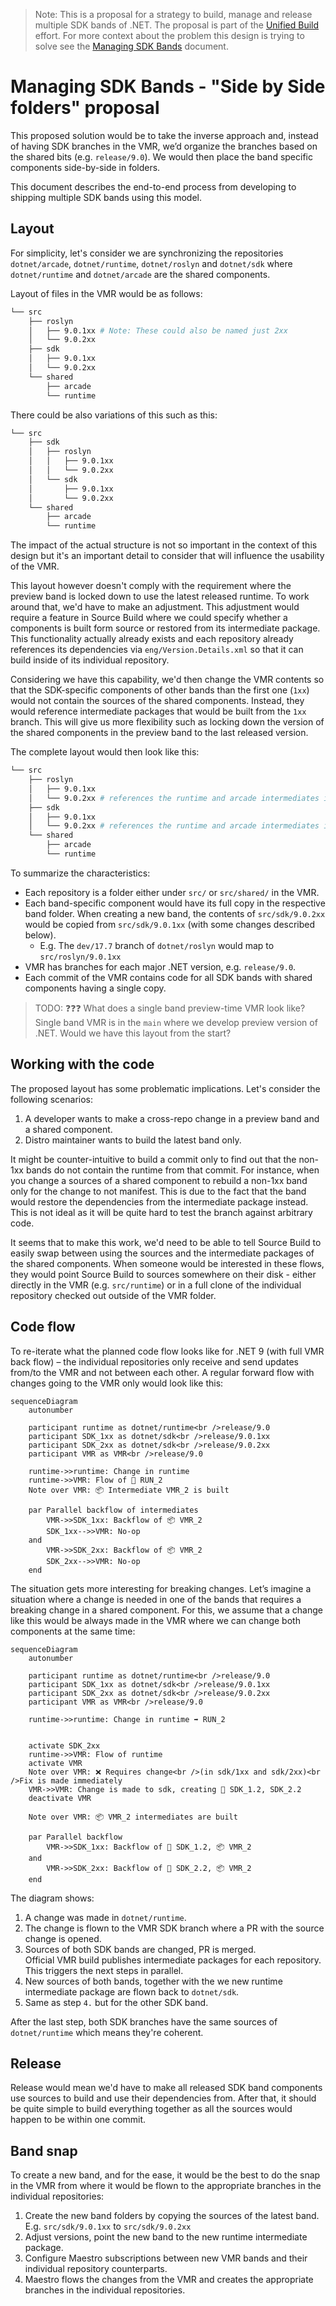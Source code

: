 > Note: This is a proposal for a strategy to build, manage and release multiple SDK bands of .NET. The proposal is part of the [Unified Build](./README.md) effort. For more context about the problem this design is trying to solve see the [Managing SDK Bands](./VMR-Managing-SDK-Bands.md) document.

# Managing SDK Bands - "Side by Side folders" proposal

This proposed solution would be to take the inverse approach and, instead of having SDK branches in the VMR, we’d organize the branches based on the shared bits (e.g. `release/9.0`). We would then place the band specific components side-by-side in folders.

This document describes the end-to-end process from developing to shipping multiple SDK bands using this model.

## Layout

For simplicity, let's consider we are synchronizing the repositories `dotnet/arcade`, `dotnet/runtime`, `dotnet/roslyn` and `dotnet/sdk` where `dotnet/runtime` and `dotnet/arcade` are the shared components.

Layout of files in the VMR would be as follows:

```sh
└── src
    ├── roslyn
    │   ├── 9.0.1xx # Note: These could also be named just 2xx
    │   └── 9.0.2xx
    ├── sdk
    │   ├── 9.0.1xx
    │   └── 9.0.2xx
    └── shared
        ├── arcade
        └── runtime
```

There could be also variations of this such as this:

```sh
└── src
    ├── sdk
    │   ├── roslyn
    │   │   ├── 9.0.1xx
    │   │   └── 9.0.2xx
    │   └── sdk
    │       ├── 9.0.1xx
    │       └── 9.0.2xx
    └── shared
        ├── arcade
        └── runtime
```

The impact of the actual structure is not so important in the context of this design but it's an important detail to consider that will influence the usability of the VMR.

This layout however doesn't comply with the requirement where the preview band is locked down to use the latest released runtime. To work around that, we'd have to make an adjustment. This adjustment would require a feature in Source Build where we could specify whether a components is built form source or restored from its intermediate package.
This functionality actually already exists and each repository already references its dependencies via `eng/Version.Details.xml` so that it can build inside of its individual repository.

Considering we have this capability, we'd then change the VMR contents so that the SDK-specific components of other bands than the first one (`1xx`) would not contain the sources of the shared components.
Instead, they would reference intermediate packages that would be built from the `1xx` branch. This will give us more flexibility such as locking down the version of the shared components in the preview band to the last released version.

The complete layout would then look like this:

```sh
└── src
    ├── roslyn
    │   ├── 9.0.1xx
    │   └── 9.0.2xx # references the runtime and arcade intermediates instead of sources
    ├── sdk
    │   ├── 9.0.1xx
    │   └── 9.0.2xx # references the runtime and arcade intermediates instead of sources
    └── shared
        ├── arcade
        └── runtime
```

To summarize the characteristics:

- Each repository is a folder either under `src/` or `src/shared/` in the VMR.
- Each band-specific component would have its full copy in the respective band folder. When creating a new band, the contents of `src/sdk/9.0.2xx` would be copied from `src/sdk/9.0.1xx` (with some changes described below).
  - E.g. The `dev/17.7` branch of `dotnet/roslyn` would map to `src/roslyn/9.0.1xx`
- VMR has branches for each major .NET version, e.g. `release/9.0`.
- Each commit of the VMR contains code for all SDK bands with shared components having a single copy.

> TODO: ❓❓❓ What does a single band preview-time VMR look like? Single band VMR is in the `main` where we develop preview version of .NET. Would we have this layout from the start?

## Working with the code

The proposed layout has some problematic implications. Let's consider the following scenarios:

1. A developer wants to make a cross-repo change in a preview band and a shared component.
2. Distro maintainer wants to build the latest band only.

It might be counter-intuitive to build a commit only to find out that the non-1xx bands do not contain the runtime from that commit. For instance, when you change a sources of a shared component to rebuild a non-1xx band only for the change to not manifest. This is due to the fact that the band would restore the dependencies from the intermediate package instead. This is not ideal as it will be quite hard to test the branch against arbitrary code.

It seems that to make this work, we'd need to be able to tell Source Build to easily swap between using the sources and the intermediate packages of the shared components.
When someone would be interested in these flows, they would point Source Build to sources somewhere on their disk - either directly in the VMR (e.g. `src/runtime`) or in a full clone of the individual repository checked out outside of the VMR folder.

## Code flow

To re-iterate what the planned code flow looks like for .NET 9 (with full VMR back flow) – the individual repositories only receive and send updates from/to the VMR and not between each other. A regular forward flow with changes going to the VMR only would look like this:

```mermaid
sequenceDiagram
    autonumber

    participant runtime as dotnet/runtime<br />release/9.0
    participant SDK_1xx as dotnet/sdk<br />release/9.0.1xx
    participant SDK_2xx as dotnet/sdk<br />release/9.0.2xx
    participant VMR as VMR<br />release/9.0

    runtime->>runtime: Change in runtime
    runtime->>VMR: Flow of 📄 RUN_2
    Note over VMR: 📦 Intermediate VMR_2 is built

    par Parallel backflow of intermediates
        VMR->>SDK_1xx: Backflow of 📦 VMR_2
        SDK_1xx-->>VMR: No-op
    and
        VMR->>SDK_2xx: Backflow of 📦 VMR_2
        SDK_2xx-->>VMR: No-op
    end
```

The situation gets more interesting for breaking changes. Let’s imagine a situation where a change is needed in one of the bands that requires a breaking change in a shared component. For this, we assume that a change like this would be always made in the VMR where we can change both components at the same time:

```mermaid
sequenceDiagram
    autonumber

    participant runtime as dotnet/runtime<br />release/9.0
    participant SDK_1xx as dotnet/sdk<br />release/9.0.1xx
    participant SDK_2xx as dotnet/sdk<br />release/9.0.2xx
    participant VMR as VMR<br />release/9.0

    runtime->>runtime: Change in runtime ➡️ RUN_2


    activate SDK_2xx
    runtime->>VMR: Flow of runtime
    activate VMR
    Note over VMR: ❌ Requires change<br />(in sdk/1xx and sdk/2xx)<br />Fix is made immediately
    VMR->>VMR: Change is made to sdk, creating 📄 SDK_1.2, SDK_2.2
    deactivate VMR

    Note over VMR: 📦 VMR_2 intermediates are built

    par Parallel backflow
        VMR->>SDK_1xx: Backflow of 📄 SDK_1.2, 📦 VMR_2
    and
        VMR->>SDK_2xx: Backflow of 📄 SDK_2.2, 📦 VMR_2
    end
```

The diagram shows:

1. A change was made in `dotnet/runtime`.
2. The change is flown to the VMR SDK branch where a PR with the source change is opened.
3. Sources of both SDK bands are changed, PR is merged.  
   Official VMR build publishes intermediate packages for each repository.  
   This triggers the next steps in parallel.
4. New sources of both bands, together with the we new runtime intermediate package are flown back to `dotnet/sdk`.
5. Same as step `4.` but for the other SDK band.

After the last step, both SDK branches have the same sources of `dotnet/runtime` which means they're coherent.

## Release

Release would mean we'd have to make all released SDK band components use sources to build and use their dependencies from. After that, it should be quite simple to build everything together as all the sources would happen to be within one commit.

## Band snap

To create a new band, and for the ease, it would be the best to do the snap in the VMR from where it would be flown to the appropriate branches in the individual repositories:

1. Create the new band folders by copying the sources of the latest band.  
   E.g. `src/sdk/9.0.1xx` to `src/sdk/9.0.2xx`
2. Adjust versions, point the new band to the new runtime intermediate package.
3. Configure Maestro subscriptions between new VMR bands and their individual repository counterparts.
4. Maestro flows the changes from the VMR and creates the appropriate branches in the individual repositories.
